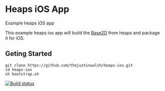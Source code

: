 # Heaps iOS App
Example heaps iOS app

This example heaps ios app will build the [Base2D](https://heaps.io/samples/base2d.html) from heaps and package it for iOS.

## Geting Started
```
git clone https://github.com/thejustinwalsh/heaps-ios.git
cd heaps-ios
sh bootstrap.sh
```

[![Build status](https://build.appcenter.ms/v0.1/apps/dbf68658-84da-407c-9fcf-1f54fffe187d/branches/master/badge)](https://appcenter.ms)
